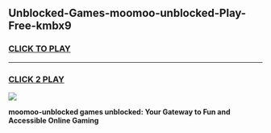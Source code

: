 
## Unblocked-Games-moomoo-unblocked-Play-Free-kmbx9
<h3>
<a href="https://premium76.site?title=moomoo-unblocked&ref=12A">CLICK TO PLAY</a></h3>
<hr>

<h3>
<a href="https://premium76.site?title=moomoo-unblocked&ref=12A">CLICK 2 PLAY</a>
  
</h3>

<a href="https://premium76.site?title=moomoo-unblocked&ref=12A"><img src="https://clearcache.store/games.png"></a>


**moomoo-unblocked games unblocked: Your Gateway to Fun and Accessible Online Gaming**
